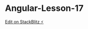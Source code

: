 # Angular-Lesson-17

[Edit on StackBlitz ⚡️](https://stackblitz.com/edit/stackblitz-starters-ght8lv)
